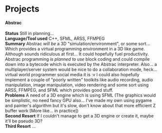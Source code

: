 # Projects

#### Abstrac
**Status** Still in planning... <br/>
**Language/Tool used** C++, SFML, ARSS, FFMPEG <br/>
**Summary** Abstrac *will be* a 3D "simulation/environment", or some sort... Which provides a virtual programming environment in a 3D like game. Although sounds ridiculous at first... It could hopefully fuel productivity. Abstrac programming *is planned to use* block coding and could compile down into a bytecode which is executed by the Abstrac interpreter. Also... a multiplayer/server system would be nice to do a collaboration mode, heck... virtual world programmer social media it is :v I could also hopefully implement a couple of "poorly written" toolkits like audio recording, audio manipulation, image manipulation, video rendering and some sort using ARSS, FFMPEG, and SFML which provides good stuff. <br/>
**Problems** A need of a 3D engine which is using SFML (The graphics would be simplistic, no need fancy GPU also... I've made my own using pygame and painter's algorithm but it's slow, don't know about that more efficient Z buffer work [More like... in practice]) <br/>
**Second Resort** If I couldn't manage to get a 3D engine or create it, maybe it'll be pseudo 3D? <br/>
**Third Resort** ... <br/>
